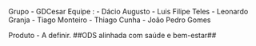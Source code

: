 Grupo - GDCesar
Equipe :
    - Dácio Augusto
    - Luis Filipe Teles
    - Leonardo Granja
    - Tiago Monteiro
    - Thiago Cunha
    - João Pedro Gomes

Produto - A definir.
##ODS alinhada com saúde e bem-estar##

